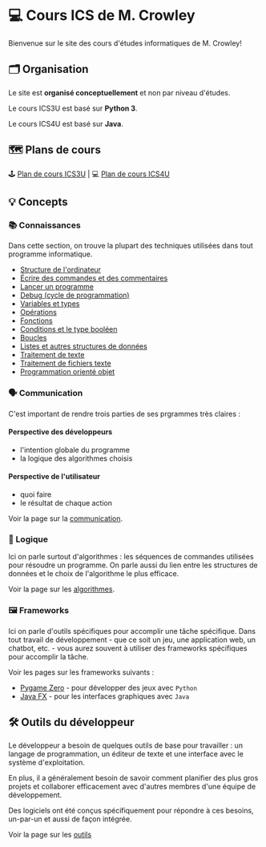 # 💻 Cours ICS de M. Crowley

Bienvenue sur le site des cours d'études informatiques de M. Crowley!

## 🗂 Organisation

Le site est **organisé conceptuellement** et non par niveau d'études. 

Le cours ICS3U est basé sur **Python 3**.

Le cours ICS4U est basé sur **Java**.

## 🗺 Plans de cours

🕹 [Plan de cours ICS3U](plans/3U.md) | 💻 [Plan de cours ICS4U](plans/4U.md)

## 💡 Concepts

### 📚 Connaissances

Dans cette section, on trouve la plupart des techniques utilisées dans tout programme informatique.

* [Structure de l'ordinateur](concepts/architecture.md)
* [Écrire des commandes et des commentaires](concepts/syntaxe.md)
* [Lancer un programme](concepts/build.md)
* [Debug (cycle de programmation)](concepts/debug.md)
* [Variables et types](concepts/variables_et_types.md)
* [Opérations](concepts/opérations.md)
* [Fonctions](concepts/fonctions.md)
* [Conditions et le type booléen](concepts/conditions.md)
* [Boucles](concepts/boucles.md)
* [Listes et autres structures de données](concepts/structures.md)
* [Traitement de texte](concsepts/texte.md)
* [Traitement de fichiers texte](concepts/fichiers.md)
* [Programmation orienté objet](concepts/oop.md)

### 🗣 Communication

C'est important de rendre trois parties de ses prgrammes très claires :

#### Perspective des développeurs

* l'intention globale du programme
* la logique des algorithmes choisis

#### Perspective de l'utilisateur

* quoi faire
* le résultat de chaque action

Voir la page sur la [communication](concepts/communication.md).

### 🧠 Logique

Ici on parle surtout d'algorithmes : les séquences de commandes utilisées pour résoudre un programme. On parle aussi du lien entre les structures de données et le choix de l'algorithme le plus efficace.

Voir la page sur les [algorithmes](concepts/algorithmes.md).

### 🖼 Frameworks

Ici on parle d'outils spécifiques pour accomplir une tâche spécifique. Dans tout travail de développement - que ce soit un jeu, une application web, un chatbot, etc. - vous aurez souvent à utiliser des frameworks spécifiques pour accomplir la tâche.

Voir les pages sur les frameworks suivants :

* [Pygame Zero](frameworks/pgz.md) - pour développer des jeux avec `Python`
* [Java FX](frameworks/javafx.md) - pour les interfaces graphiques avec `Java`

## 🛠 Outils du développeur

Le développeur a besoin de quelques outils de base pour travailler : un langage de programmation, un éditeur de texte et une interface avec le système d'exploitation.

En plus, il a généralement besoin de savoir comment planifier des plus gros projets et collaborer efficacement avec d'autres membres d'une équipe de développement.

Des logiciels ont été conçus spécifiquement pour répondre à ces besoins, un-par-un et aussi de façon intégrée.

Voir la page sur les [outils](outils.md)
